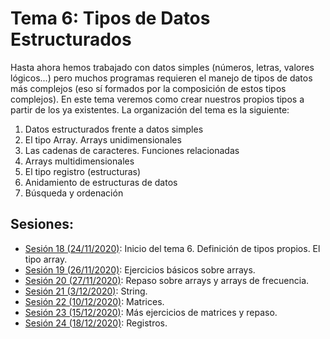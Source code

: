 # Tema 6: Tipos de Datos Estructurados

Hasta ahora hemos trabajado con datos simples (números, letras, valores lógicos...) pero muchos programas requieren el manejo de tipos de datos más complejos (eso sí formados por la composición de estos tipos complejos). En este tema veremos como crear nuestros propios tipos a partir de los ya existentes. La organización del tema es la siguiente:

1. Datos estructurados frente a datos simples
2. El tipo Array. Arrays unidimensionales
3. Las cadenas de caracteres. Funciones relacionadas
4. Arrays multidimensionales
5. El tipo registro (estructuras)
6. Anidamiento de estructuras de datos
7. Búsqueda y ordenación

## Sesiones:
* [Sesión 18 (24/11/2020)](tema5/sesion18.md): Inicio del tema 6. Definición de tipos propios. El tipo array.
* [Sesión 19 (26/11/2020)](tema6/sesion19.md): Ejercicios básicos sobre arrays.
* [Sesión 20 (27/11/2020)](tema6/sesion20.md): Repaso sobre arrays y arrays de frecuencia.
* [Sesión 21 (3/12/2020)](tema6/sesion21.md): String.
* [Sesión 22 (10/12/2020)](tema6/sesion22.md): Matrices.
* [Sesión 23 (15/12/2020)](tema6/sesion23.md): Más ejercicios de matrices y repaso.
* [Sesión 24 (18/12/2020)](tema6/sesion24.md): Registros.
